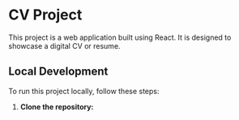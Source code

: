 # CV Project

This project is a web application built using React. It is designed to showcase a digital CV or resume.

## Local Development

To run this project locally, follow these steps:

1.  **Clone the repository:**

